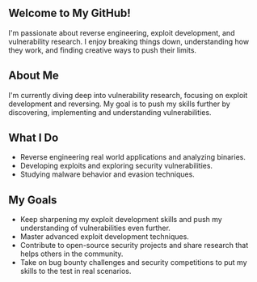 ## Welcome to My GitHub!                                                                                                                                                                                                                     
I'm passionate about reverse engineering, exploit development, and vulnerability research.
I enjoy breaking things down, understanding how they work, and finding creative ways to push their limits.

## About Me

I'm currently diving deep into vulnerability research, focusing on exploit development and reversing. My goal is to push my skills further by discovering, implementing and understanding vulnerabilities.

## What I Do

* Reverse engineering real world applications and analyzing binaries.
* Developing exploits and exploring security vulnerabilities.
* Studying malware behavior and evasion techniques.

## My Goals

* Keep sharpening my exploit development skills and push my understanding of vulnerabilities even further.
* Master advanced exploit development techniques.
* Contribute to open-source security projects and share research that helps others in the community.
* Take on bug bounty challenges and security competitions to put my skills to the test in real scenarios.
